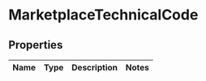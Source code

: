 
# MarketplaceTechnicalCode

## Properties
Name | Type | Description | Notes
------------ | ------------- | ------------- | -------------



